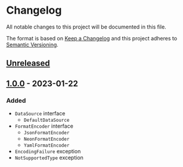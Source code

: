 # Changelog

All notable changes to this project will be documented in this file.

The format is based on [Keep a Changelog](http://keepachangelog.com/en/1.0.0/)
and this project adheres to [Semantic Versioning](http://semver.org/spec/v2.0.0.html).

## [Unreleased](https://github.com/orisai/data-sources/compare/1.0.0...HEAD)

## [1.0.0](https://github.com/orisai/data-sources/releases/tag/1.0.0) - 2023-01-22

### Added

- `DataSource` interface
	- `DefaultDataSource`
- `FormatEncoder` interface
	- `JsonFormatEncoder`
	- `NeonFormatEncoder`
	- `YamlFormatEncoder`
- `EncodingFailure` exception
- `NotSupportedType` exception
